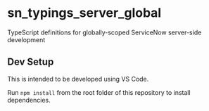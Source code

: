 # sn_typings_server_global

TypeScript definitions for globally-scoped ServiceNow server-side development

## Dev Setup

This is intended to be developed using VS Code.

Run `npm install` from the root folder of this repository to install dependencies.
